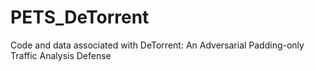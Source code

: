 # PETS_DeTorrent
Code and data associated with DeTorrent: An Adversarial Padding-only Traffic Analysis Defense
